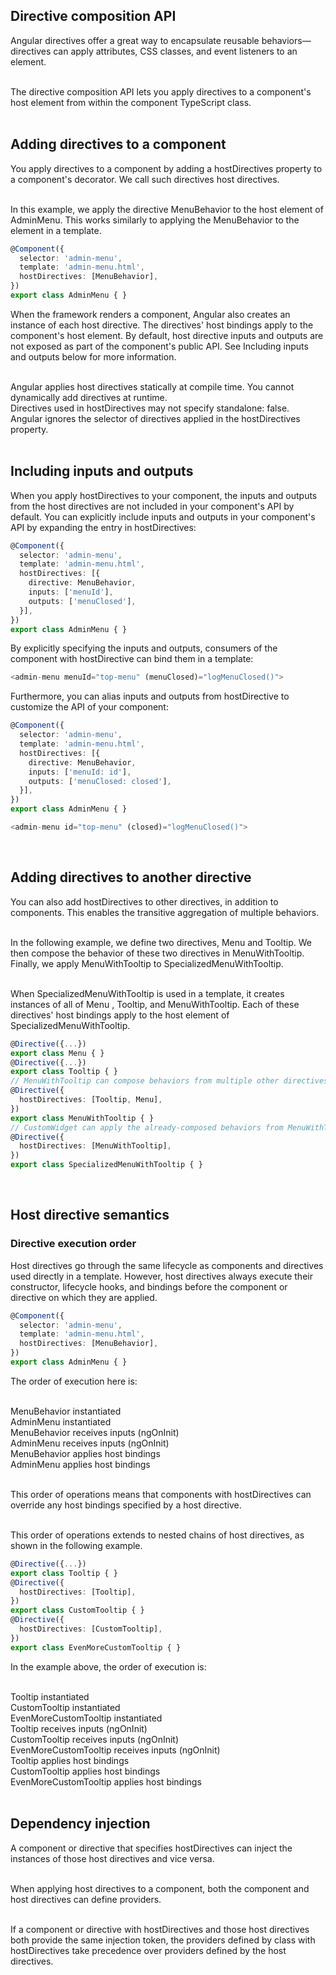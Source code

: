 ## Directive composition API  
Angular directives offer a great way to encapsulate reusable behaviors— directives can apply attributes, CSS classes, and event listeners to an element.  
<br>

The directive composition API lets you apply directives to a component's host element from within the component TypeScript class.  
<br>

## Adding directives to a component  
You apply directives to a component by adding a hostDirectives property to a component's decorator. We call such directives host directives.  
<br>

In this example, we apply the directive MenuBehavior to the host element of AdminMenu. This works similarly to applying the MenuBehavior to the <admin-menu> element in a template.  
```typescript
@Component({
  selector: 'admin-menu',
  template: 'admin-menu.html',
  hostDirectives: [MenuBehavior],
})
export class AdminMenu { }
```  
When the framework renders a component, Angular also creates an instance of each host directive. The directives' host bindings apply to the component's host element. By default, host directive inputs and outputs are not exposed as part of the component's public API. See Including inputs and outputs below for more information.  
<br>

Angular applies host directives statically at compile time. You cannot dynamically add directives at runtime.  
Directives used in hostDirectives may not specify standalone: false.  
Angular ignores the selector of directives applied in the hostDirectives property.  
<br>

## Including inputs and outputs  
When you apply hostDirectives to your component, the inputs and outputs from the host directives are not included in your component's API by default. You can explicitly include inputs and outputs in your component's API by expanding the entry in hostDirectives:  
```typescript
@Component({
  selector: 'admin-menu',
  template: 'admin-menu.html',
  hostDirectives: [{
    directive: MenuBehavior,
    inputs: ['menuId'],
    outputs: ['menuClosed'],
  }],
})
export class AdminMenu { }
```  
By explicitly specifying the inputs and outputs, consumers of the component with hostDirective can bind them in a template:  
```typescript
<admin-menu menuId="top-menu" (menuClosed)="logMenuClosed()">
```  
Furthermore, you can alias inputs and outputs from hostDirective to customize the API of your component:  
```typescript
@Component({
  selector: 'admin-menu',
  template: 'admin-menu.html',
  hostDirectives: [{
    directive: MenuBehavior,
    inputs: ['menuId: id'],
    outputs: ['menuClosed: closed'],
  }],
})
export class AdminMenu { }
```  
```typescript
<admin-menu id="top-menu" (closed)="logMenuClosed()">
```  
<br>

## Adding directives to another directive  
You can also add hostDirectives to other directives, in addition to components. This enables the transitive aggregation of multiple behaviors.  
<br>

In the following example, we define two directives, Menu and Tooltip. We then compose the behavior of these two directives in MenuWithTooltip. Finally, we apply MenuWithTooltip to SpecializedMenuWithTooltip.  
<br>

When SpecializedMenuWithTooltip is used in a template, it creates instances of all of Menu , Tooltip, and MenuWithTooltip. Each of these directives' host bindings apply to the host element of SpecializedMenuWithTooltip.  
```typescript
@Directive({...})
export class Menu { }
@Directive({...})
export class Tooltip { }
// MenuWithTooltip can compose behaviors from multiple other directives
@Directive({
  hostDirectives: [Tooltip, Menu],
})
export class MenuWithTooltip { }
// CustomWidget can apply the already-composed behaviors from MenuWithTooltip
@Directive({
  hostDirectives: [MenuWithTooltip],
})
export class SpecializedMenuWithTooltip { }
```  
<br>

## Host directive semantics  
### Directive execution order  
Host directives go through the same lifecycle as components and directives used directly in a template. However, host directives always execute their constructor, lifecycle hooks, and bindings before the component or directive on which they are applied.  
```typescript
@Component({
  selector: 'admin-menu',
  template: 'admin-menu.html',
  hostDirectives: [MenuBehavior],
})
export class AdminMenu { }
```  
The order of execution here is:  
<br>

MenuBehavior instantiated  
AdminMenu instantiated  
MenuBehavior receives inputs (ngOnInit)  
AdminMenu receives inputs (ngOnInit)  
MenuBehavior applies host bindings  
AdminMenu applies host bindings  
<br>

This order of operations means that components with hostDirectives can override any host bindings specified by a host directive.  
<br>

This order of operations extends to nested chains of host directives, as shown in the following example.  
```typescript
@Directive({...})
export class Tooltip { }
@Directive({
  hostDirectives: [Tooltip],
})
export class CustomTooltip { }
@Directive({
  hostDirectives: [CustomTooltip],
})
export class EvenMoreCustomTooltip { }
```  
In the example above, the order of execution is:  
<br>

Tooltip instantiated  
CustomTooltip instantiated  
EvenMoreCustomTooltip instantiated  
Tooltip receives inputs (ngOnInit)  
CustomTooltip receives inputs (ngOnInit)  
EvenMoreCustomTooltip receives inputs (ngOnInit)  
Tooltip applies host bindings  
CustomTooltip applies host bindings  
EvenMoreCustomTooltip applies host bindings  
<br>

## Dependency injection  
A component or directive that specifies hostDirectives can inject the instances of those host directives and vice versa.  
<br>

When applying host directives to a component, both the component and host directives can define providers.  
<br>

If a component or directive with hostDirectives and those host directives both provide the same injection token, the providers defined by class with hostDirectives take precedence over providers defined by the host directives.  